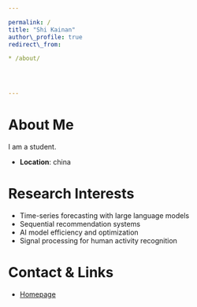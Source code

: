 ```yaml
---

permalink: /
title: "Shi Kainan"
author\_profile: true
redirect\_from:

* /about/




---
```


# About Me

I am a student.


* **Location**: china


# Research Interests

* Time-series forecasting with large language models
* Sequential recommendation systems
* AI model efficiency and optimization
* Signal processing for human activity recognition




# Contact & Links

* [Homepage](https://KainanShi.github.io)

